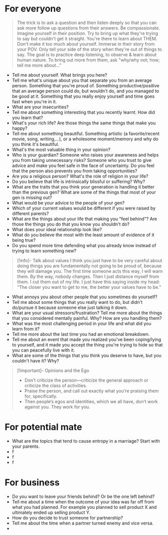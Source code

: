 # For everyone
> The trick is to ask a question and then listen deeply so that you can ask more follow up questions from their answers. 
> Be compassionate. Imagine yourself in their position. 
> Try to bring up what they're trying to say but couldn't get it straight.
> You're there to learn about THEM. Don't make it too much about yourself. Immerse in their story from your POV. Only tell your side of the story when they're out of things to say. The goal is to practice deep listening, to observe & learn about human nature.
> To bring out more from them, ask "why/why not; how; tell me more about..."
- Tell me about yourself. What brings you here?
- Tell me what's unique about you that separate you from an average person. Something that you're proud of. Something productive/positive that an average person could do, but wouldn't do, and you managed to be good at it. Something that you really enjoy yourself and time goes fast when you're in it.
- What are your insecurities?
- Tell me about something interesting that you recently learnt. How did you learn that?
- What's your rich life? Are those things the same things that make you happy?
- Tell me about something beautiful. Something artistic (a favorite/recent movie, song, writing,...), or a wholesome moment/memory and why do you think it's beautiful.
- What's the most valuable thing in your opinion?
- Who is your guardian? Someone who raises your awareness and helps you from taking unnecessary risks? Someone who you trust to give advice and make you feel safe in the face of uncertainty. Do you feel that the person also prevents you from taking opportunities? 
- Are you a religious person? What's the role of religion in your life?
- Do you believe that life is intrinsically blissful or suffering? Why?
- What are the traits that you think your generation is handling it better than the previous gen? What are some of the things that most of your gen is missing out?
- What would be your advice to the people of your gen?
- Which of your current values would be different if you were raised by different parents?
- What are the things about your life that making you "feel behind"? Are those the things you do that you know you shouldn't do?
- What does your ideal relationship look like?
- What do you believe the most with the least amount of evidence of it being true?
- Do you spend more time defending what you already know instead of trying to learn something new?
> [!info]- Talk about values
> I think you just have to be very careful about doing things you are fundamentally not going to be proud of, because they will damage you. The first time someone acts this way, I will warn them. By the way, nobody changes. Then I just distance myself from them. I cut them out of my life. I just have this saying inside my head: “The closer you want to get to me, the better your values have to be.”
- What annoys you about other people that you sometimes do yourself?
- Tell me about some things that you really want to do, but didn't do/pursue it because someone else just talking it down.
- What are your usual stressors/frustration? Tell me more about the things that you considered mentally painful. Why? How are you handling them?
- What was the most challenging period in your life and what did you learn from it?
- Tell me more about the last time you had an emotional breakdown.
- Tell me about an event that made you realized you've been coping/lying to yourself, and it made you accept the thing you're trying to hide so that you can peacefully live with it. 
- What are some of the things that you think you deserve to have, but you couldn't have it? Why?
>[!important]- Opinions and the Ego
>- Don’t criticize the person—criticize the general approach or criticize the class of activities.
>- Praise the person, and call out exactly what you're praising them for, specifically.
>- Then people’s egos and identities, which we all have, don’t work against you. They work for you.

# For potential mate
- What are the topics that tend to cause entropy in a marriage? Start with your parents.
- f
- f
- f
# For business
- Do you want to leave your friends behind? Or be the one left behind?
- Tell me about a time when the outcome of your idea was far off from what you had planned. For example you planned to sell product X and ultimately ended up selling product Y.
- How do you decide to trust someone for partnership?
- Tell me about the time when a partner turned enemy and vice versa.
- 